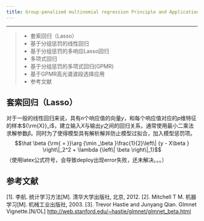 ```yaml
---
title: Group-penalized multinomial regression Principle and Application
---
```

<script type="text/javascript" src="http://cdn.mathjax.org/mathjax/latest/MathJax.js?config=default"></script>
------

> * 套索回归（Lasso）
> * 基于分组惩罚的线性回归
> * 基于分组惩罚的多响应Lasso回归
> * 多项式回归
> * 基于分组惩罚的多项式回归(GPMR)
> * 基于GPMR高光谱波段选择应用
> * 参考文献

<!--more-->
## 套索回归（Lasso）
对于一般的线性回归来说，具有$n$个响应值的向量$y$，和每个响应值对应的$p$维特征的样本${\rm{X}}_i$，建立输入$X$与输出$y$之间的回归关系，通常使用最小二乘法求解参数$\beta$。同时为了使得模型具有解析解并防止模型过拟合，加入模型惩罚项。
$$\hat \beta {\rm{ = }}\arg {\min _\beta }\frac{1}{2}\left\| {y - X\beta } \right\|_2^2 + \lambda {\left\| \beta  \right\|_1}$$
（使用latex公式符号，会导致deploy出现error失败，还未解决。。。）


## 参考文献
[1]. 李航. 统计学习方法[M]. 清华大学出版社, 北京, 2012.
[2]. Mitchell T M. 机器学习[M]. 机械工业出版社, 2003.
[3]. Trevor Hastie and Junyang Qian. Glmnet Vignette.[N/OL] http://web.stanford.edu/~hastie/glmnet/glmnet_beta.html	
